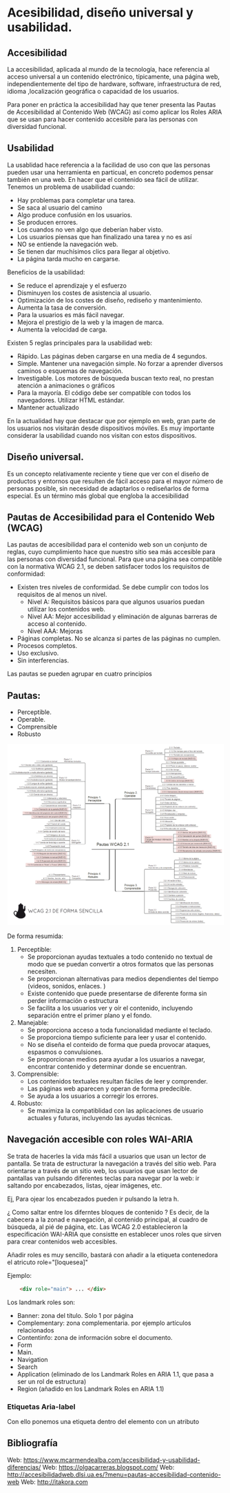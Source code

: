 # Acesibilidad, diseño universal y usabilidad. 

## Accesibilidad
La accesibilidad, aplicada al mundo de la tecnología, hace referencia al acceso universal a un contenido electrónico, típicamente, una página web, independientemente del tipo de hardware, software, infraestructura de red, idioma ,localización geográfica o capacidad de los usuarios. 

Para poner en práctica la accesibilidad hay que tener presenta las Pautas de Accesibilidad al Contenido Web (WCAG) así como aplicar los Roles ARIA que se usan para hacer contenido accesible para las personas con diversidad funcional. 

## Usabilidad
La usablidad hace referencia a la facilidad de uso con que las personas pueden usar una herramienta en particual, en concreto podemos pensar también en una web. En hacer que el contenido sea fácil de utilizar. 
Tenemos un problema de usabilidad cuando: 
- Hay problemas para completar una tarea. 
- Se saca al usuario del camino
- Algo produce confusión en los usuarios. 
- Se producen errores. 
- Los cuandos no ven algo que deberían haber visto. 
- Los usuarios piensas que han finalizado una tarea y no es así 
- NO se entiende la navegación web. 
- Se tienen dar muchísimos clics para llegar al objetivo. 
- La página tarda mucho en cargarse. 

Beneficios de la usabilidad: 
- Se reduce el aprendizaje y el esfuerzo
- Disminuyen los costes de asistencia al usuario. 
- Optimización de los costes de diseño, rediseño y mantenimiento.
- Aumenta la tasa de conversión. 
- Para la usuarios es más fácil navegar. 
- Mejora el prestigio de la web y la imagen de marca. 
- Aumenta la velocidad de carga. 

Existen 5 reglas principales para la usabilidad web: 
- Rápido. Las páginas deben cargarse en una media de 4 segundos.
- Simple. Mantener una navegación simple. No forzar a aprender diversos caminos o esquemas de navegación. 
- Investigable. Los motores de búsqueda buscan texto real, no prestan atención a animaciones o gráficos
- Para la mayoría. El código debe ser compatible con todos los navegadores. Utilizar HTML estándar. 
- Mantener actualizado

En la actualidad hay que destacar que por ejemplo en web, gran parte de los usuarios nos visitarán desde dispositivos móviles. Es muy importante considerar la usabilidad cuando nos visitan con estos dispositivos. 

## Diseño universal. 
Es un concepto relativamente reciente y tiene que ver con el diseño de productos y entornos que resulten de fácil acceso para el mayor número de personas posible, sin necesidad de adaptarlos o rediseñarlos de forma especial. Es un término más global que engloba la accesibilidad

## Pautas de Accesibilidad para el Contenido Web (WCAG)
Las pautas de accesibilidad para el contenido web son un conjunto de reglas, cuyo cumplimiento hace que nuestro sitio sea más accesible para las personas con diversidad funcional. Para que una página sea compatible con la normativa WCAG 2.1, se deben satisfacer todos los requisitos de conformidad: 
- Existen tres niveles de conformidad. Se debe cumplir con todos los requisitos de al menos un nivel. 
    - Nivel A: Requisitos básicos para que algunos usuarios puedan utilizar los contenidos web. 
    - Nivel AA: Mejor accesibilidad y eliminación de algunas barreras de acceso al contenido. 
    - Nivel AAA: Mejoras 
- Páginas completas. No se alcanza si partes de las páginas no cumplen. 
- Procesos completos. 
- Uso exclusivo. 
- Sin interferencias. 

Las pautas se pueden agrupar en cuatro principios
## Pautas: 
- Perceptible. 
- Operable. 
- Comprensible
- Robusto

![Pautas WCAG](accesibilidad_img/pautas.png "Pautas WCAG")

De forma resumida: 
1. Perceptible: 
    - Se proporcionan ayudas textuales a todo contenido no textual de modo que se puedan convertir a otros formatos que las personas necesiten. 
    - Se proporcionan alternativas para medios dependientes del tiempo (videos, sonidos, enlaces. )
    - Existe contenido que puede presentarse de diferente forma sin perder información o estructura
    - Se facilita a los usuarios ver y oír el contenido, incluyendo separación entre el primer plano y el fondo. 
2. Manejable: 
    - Se proporciona acceso a toda funcionalidad mediante el teclado. 
    - Se proporciona tiempo suficiente para leer y usar el contenido. 
    - No se diseña el conteido de forma que pueda provocar ataques, espasmos o convulsiones. 
    - Se proporcionan medios para ayudar a los usuarios a navegar, encontrar contenido y determinar donde se encuentran. 
3. Comprensible: 
    - Los contenidos textuales resultan fáciles de leer y comprender. 
    - Las páginas web aparecen y operan de forma predecible. 
    - Se ayuda a los usuarios a corregir los errores. 
4. Robusto: 
    - Se maximiza la compatiblidad con las aplicaciones de usuario actuales y futuras, incluyendo las ayudas técnicas. 


## Navegación accesible con roles WAI-ARIA
Se trata de hacerles la vida más fácil a usuarios que usan un lector de pantalla. Se trata de estructurar la navegación  a través del sitio web. 
Para orientarse a través de un sitio web, los usuarios que usan lector de pantallas van pulsando diferentes teclas para navegar por la web: ir saltando por encabezados, listas, ojear imágenes, etc. 

Ej, Para ojear los encabezados pueden ir pulsando la letra h. 

¿ Como saltar entre los diferntes bloques de contenido ?
Es decir, de la cabecera a la zonad e navegación, al contenido principal, al cuadro de búsqueda, al pié de página, etc. Las WCAG 2.0 establecieron la especificación WAI-ARIA que consistte en establecer unos roles que sirven para crear contenidos web accesibles. 

Añadir roles es muy sencillo, bastará con añadir a la etiqueta contenedora el atricuto role="[loquesea]"

Ejemplo: 
```html
    <div role="main"> ... </div>
```

Los landmark roles son:
- Banner: zona del título. Solo 1 por página
- Complementary: zona complementaria. por ejemplo artículos relacionados
- Contentinfo: zona de información sobre el documento. 
- Form
- Main. 
- Navigation
- Search
- Application (eliminado de los Landmark Roles en ARIA 1.1, que pasa a ser un rol de estructura)
- Region (añadido en los Landmark Roles en ARIA 1.1)

### Etiquetas Aria-label
Con ello ponemos una etiqueta dentro del elemento con un atributo

## Bibliografía
Web: https://www.mcarmendealba.com/accesibilidad-y-usabilidad-diferencias/
Web: https://olgacarreras.blogspot.com/
Web: http://accesibilidadweb.dlsi.ua.es/?menu=pautas-accesibilidad-contenido-web
Web: http://itakora.com